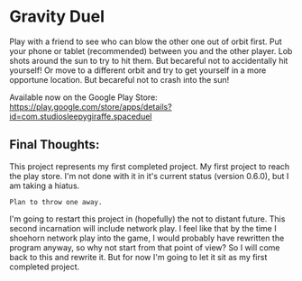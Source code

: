 # Gravity Duel 

Play with a friend to see who can blow the other one out of orbit first. Put your phone or tablet (recommended) between you and the other player. Lob shots around the sun to try to hit them. But becareful not to accidentally hit yourself! Or move to a different orbit and try to get yourself in a more opportune location. But becareful not to crash into the sun!

Available now on the Google Play Store: https://play.google.com/store/apps/details?id=com.studiosleepygiraffe.spaceduel

## Final Thoughts:

This project represents my first completed project. My first project to reach the play store. I'm not done with it in it's current status (version 0.6.0), but I am taking a hiatus. 

    Plan to throw one away.

I'm going to restart this project in (hopefully) the not to distant future. This second incarnation will include network play. I feel like that by the time I shoehorn network play into the game, I would probably have rewritten the program anyway, so why not start from that point of view? So I will come back to this and rewrite it. But for now I'm going to let it sit as my first completed project.

